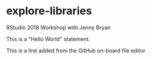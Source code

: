 # explore-libraries
RStudio 2018 Workshop with Jenny Bryan


This is a "Hello World" statement.

This is a line added from the GitHub on-board file editor
